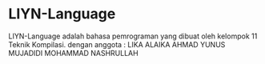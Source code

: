 # LIYN-Language
LIYN-Language adalah bahasa pemrograman yang dibuat oleh kelompok 11 Teknik Kompilasi.
dengan anggota :
LIKA ALAIKA
AHMAD YUNUS MUJADIDI
MOHAMMAD NASHRULLAH

